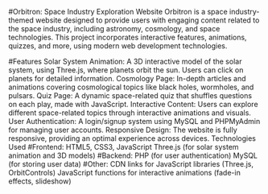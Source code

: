 #Orbitron: Space Industry Exploration Website
Orbitron is a space industry-themed website designed to provide users with engaging content related to the space industry, including astronomy, cosmology, and space technologies. This project incorporates interactive features, animations, quizzes, and more, using modern web development technologies.

#Features
Solar System Animation: A 3D interactive model of the solar system, using Three.js, where planets orbit the sun. Users can click on planets for detailed information.
Cosmology Page: In-depth articles and animations covering cosmological topics like black holes, wormholes, and pulsars.
Quiz Page: A dynamic space-related quiz that shuffles questions on each play, made with JavaScript.
Interactive Content: Users can explore different space-related topics through interactive animations and visuals.
User Authentication: A login/signup system using MySQL and PHPMyAdmin for managing user accounts.
Responsive Design: The website is fully responsive, providing an optimal experience across devices.
Technologies Used
#Frontend:
HTML5, CSS3, JavaScript
Three.js (for solar system animation and 3D models)
#Backend:
PHP (for user authentication)
MySQL (for storing user data)
#Other:
CDN links for JavaScript libraries (Three.js, OrbitControls)
JavaScript functions for interactive animations (fade-in effects, slideshow)
